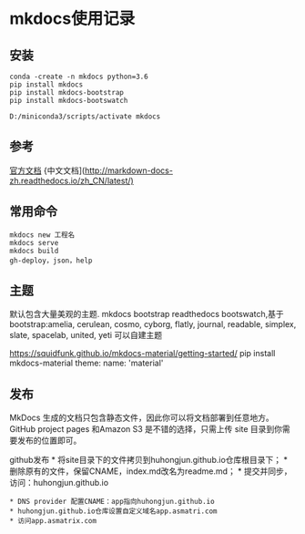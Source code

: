 # mkdocs使用记录

## 安装

```!/bin/bash
conda -create -n mkdocs python=3.6
pip install mkdocs
pip install mkdocs-bootstrap
pip install mkdocs-bootswatch

D:/miniconda3/scripts/activate mkdocs
```

## 参考

[官方文档](http://www.mkdocs.org/#mkdocs)
{中文文档](<http://markdown-docs-zh.readthedocs.io/zh_CN/latest/)>

## 常用命令

```!/bin/bash
mkdocs new 工程名
mkdocs serve
mkdocs build
gh-deploy，json，help
```

## 主题

默认包含大量美观的主题.
mkdocs
bootstrap
readthedocs
bootswatch,基于bootstrap:amelia, cerulean, cosmo, cyborg, flatly, journal, readable, simplex, slate, spacelab, united, yeti
可以自建主题

https://squidfunk.github.io/mkdocs-material/getting-started/
pip install mkdocs-material
theme:
  name: 'material'



## 发布

MkDocs 生成的文档只包含静态文件，因此你可以将文档部署到任意地方。GitHub project pages 和Amazon S3 是不错的选择，只需上传 site 目录到你需要发布的位置即可。

github发布
    * 将site目录下的文件拷贝到huhongjun.github.io仓库根目录下；
    * 删除原有的文件，保留CNAME，index.md改名为readme.md；
    * 提交并同步，访问：huhongjun.github.io

    * DNS provider 配置CNAME：app指向huhongjun.github.io
    * huhongjun.github.io仓库设置自定义域名app.asmatri.com
    * 访问app.asmatrix.com